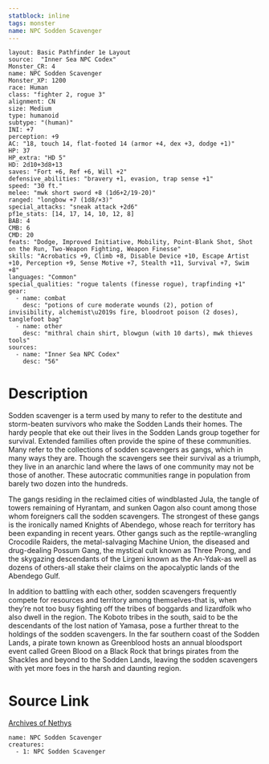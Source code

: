 ```yaml
---
statblock: inline
tags: monster
name: NPC Sodden Scavenger
---
```

```statblock
layout: Basic Pathfinder 1e Layout
source:  "Inner Sea NPC Codex"
Monster_CR: 4
name: NPC Sodden Scavenger
Monster_XP: 1200
race: Human
class: "fighter 2, rogue 3"
alignment: CN
size: Medium
type: humanoid
subtype: "(human)"
INI: +7
perception: +9
AC: "18, touch 14, flat-footed 14 (armor +4, dex +3, dodge +1)"
HP: 37
HP_extra: "HD 5"
HD: 2d10+3d8+13
saves: "Fort +6, Ref +6, Will +2"
defensive_abilities: "bravery +1, evasion, trap sense +1"
speed: "30 ft."
melee: "mwk short sword +8 (1d6+2/19-20)"
ranged: "longbow +7 (1d8/×3)"
special_attacks: "sneak attack +2d6"
pf1e_stats: [14, 17, 14, 10, 12, 8]
BAB: 4
CMB: 6
CMD: 20
feats: "Dodge, Improved Initiative, Mobility, Point-Blank Shot, Shot on the Run, Two-Weapon Fighting, Weapon Finesse"
skills: "Acrobatics +9, Climb +8, Disable Device +10, Escape Artist +10, Perception +9, Sense Motive +7, Stealth +11, Survival +7, Swim +8"
languages: "Common"
special_qualities: "rogue talents (finesse rogue), trapfinding +1"
gear:
  - name: combat
    desc: "potions of cure moderate wounds (2), potion of invisibility, alchemist\u2019s fire, bloodroot poison (2 doses), tanglefoot bag"
  - name: other
    desc: "mithral chain shirt, blowgun (with 10 darts), mwk thieves tools"
sources:
  - name: "Inner Sea NPC Codex"
    desc: "56"
```
# Description
Sodden scavenger is a term used by many to refer to the destitute and storm-beaten survivors who make the Sodden Lands their homes. The hardy people that eke out their lives in the Sodden Lands group together for survival. Extended families often provide the spine of these communities. Many refer to the collections of sodden scavengers as gangs, which in many ways they are. Though the scavengers see their survival as a triumph, they live in an anarchic land where the laws of one community may not be those of another. These autocratic communities range in population from barely two dozen into the hundreds.

The gangs residing in the reclaimed cities of windblasted Jula, the tangle of towers remaining of Hyrantam, and sunken Oagon also count among those whom foreigners call the sodden scavengers. The strongest of these gangs is the ironically named Knights of Abendego, whose reach for territory has been expanding in recent years. Other gangs such as the reptile-wrangling Crocodile Raiders, the metal-salvaging Machine Union, the diseased and drug-dealing Possum Gang, the mystical cult known as Three Prong, and the skygazing descendants of the Lirgeni known as the An-Ydak-as well as dozens of others-all stake their claims on the apocalyptic lands of the Abendego Gulf.

In addition to battling with each other, sodden scavengers frequently compete for resources and territory among themselves-that is, when they’re not too busy fighting off the tribes of boggards and lizardfolk who also dwell in the region. The Koboto tribes in the south, said to be the descendants of the lost nation of Yamasa, pose a further threat to the holdings of the sodden scavengers. In the far southern coast of the Sodden Lands, a pirate town known as Greenblood hosts an annual bloodsport event called Green Blood on a Black Rock that brings pirates from the Shackles and beyond to the Sodden Lands, leaving the sodden scavengers with yet more foes in the harsh and daunting region.
# Source Link
[Archives of Nethys](https://aonprd.com/NPCDisplay.aspx?ItemName=Sodden%20Scavenger)
```encounter-table
name: NPC Sodden Scavenger
creatures:
  - 1: NPC Sodden Scavenger
```
